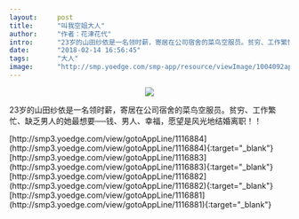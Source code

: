 ```yaml
---
layout:     post
title:      "叫我空姐大人"
author:     "作者：花津花代"
intro:      "23岁的山田纱依是一名领时薪，寄居在公司宿舍的菜鸟空服员。贫穷、工作繁忙、缺乏男人的她最想要──钱、男人、幸福，愿望是风光地结婚离职！！"
date:       "2018-02-14 16:56:45"
tags:       "大人"
image:      "http://smp.yoedge.com/smp-app/resource/viewImage/1004092appline.png"
---
```

<div style="text-align: center">
<p><img src="http://smp.yoedge.com/smp-app/resource/viewImage/1004092appline.png"/></p>
</div>
<p class="post-meta">
<span>23岁的山田纱依是一名领时薪，寄居在公司宿舍的菜鸟空服员。贫穷、工作繁忙、缺乏男人的她最想要──钱、男人、幸福，愿望是风光地结婚离职！！</span>
</p>
[http://smp3.yoedge.com/view/gotoAppLine/1116884](http://smp3.yoedge.com/view/gotoAppLine/1116884){:target="_blank"}
[http://smp3.yoedge.com/view/gotoAppLine/1116883](http://smp3.yoedge.com/view/gotoAppLine/1116883){:target="_blank"}
[http://smp3.yoedge.com/view/gotoAppLine/1116882](http://smp3.yoedge.com/view/gotoAppLine/1116882){:target="_blank"}
[http://smp3.yoedge.com/view/gotoAppLine/1116881](http://smp3.yoedge.com/view/gotoAppLine/1116881){:target="_blank"}



